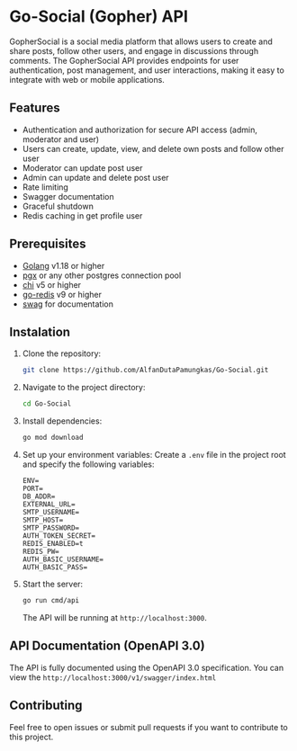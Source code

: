 # Go-Social (Gopher) API
GopherSocial is a social media platform that allows users to create and share posts, follow other users, and engage in discussions through comments. The GopherSocial API provides endpoints for user authentication, post management, and user interactions, making it easy to integrate with web or mobile applications.

## Features
- Authentication and authorization for secure API access (admin, moderator and user)
- Users can create, update, view, and delete own posts and follow other user
- Moderator can update post user
- Admin can update and delete post user
- Rate limiting
- Swagger documentation
- Graceful shutdown
- Redis caching in get profile user

## Prerequisites
- [Golang](https://golang.org/doc/install) v1.18 or higher
- [pgx](https://github.com/jackc/pgx) or any other postgres connection pool
- [chi](github.com/go-chi/chi/v5) v5 or higher
- [go-redis](https://github.com/redis/go-redis) v9 or higher
- [swag](https://github.com/swaggo/swag) for documentation

## Instalation
1. Clone the repository:
    ```bash
    git clone https://github.com/AlfanDutaPamungkas/Go-Social.git
    ```
2. Navigate to the project directory:
    ```bash
    cd Go-Social
    ```
3. Install dependencies:
    ```bash
    go mod download
    ```
4. Set up your environment variables:
    Create a `.env` file in the project root and specify the following variables:
    ```env
    ENV=
    PORT=
    DB_ADDR=
    EXTERNAL_URL=
    SMTP_USERNAME=
    SMTP_HOST=
    SMTP_PASSWORD=
    AUTH_TOKEN_SECRET=
    REDIS_ENABLED=t
    REDIS_PW=
    AUTH_BASIC_USERNAME=
    AUTH_BASIC_PASS=
    ```
5. Start the server:
    ```bash
    go run cmd/api
    ```
    The API will be running at `http://localhost:3000`.

## API Documentation (OpenAPI 3.0)

The API is fully documented using the OpenAPI 3.0 specification. You can view the  `http://localhost:3000/v1/swagger/index.html`

## Contributing
Feel free to open issues or submit pull requests if you want to contribute to this project.

